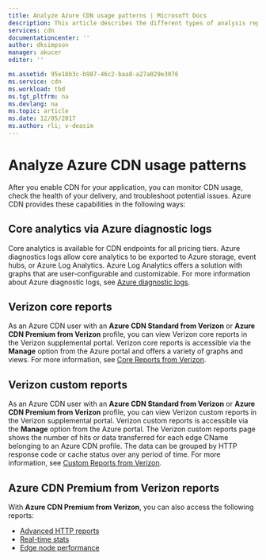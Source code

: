 ```yaml
---
title: Analyze Azure CDN usage patterns | Microsoft Docs
description: This article describes the different types of analysis reports available for Azure CDN products.
services: cdn
documentationcenter: ''
author: dksimpson
manager: akucer
editor: ''

ms.assetid: 95e18b3c-b987-46c2-baa8-a27a029e3076
ms.service: cdn
ms.workload: tbd
ms.tgt_pltfrm: na
ms.devlang: na
ms.topic: article
ms.date: 12/05/2017
ms.author: rli; v-deasim
---
```



# Analyze Azure CDN usage patterns

After you enable CDN for your application, you can monitor CDN usage, check the health of your delivery, and troubleshoot potential issues. Azure CDN provides these capabilities in the following ways: 

## Core analytics via Azure diagnostic logs

Core analytics is available for CDN endpoints for all pricing tiers. Azure diagnostics logs allow core analytics to be exported to Azure storage, event hubs, or Azure Log Analytics. Azure Log Analytics offers a solution with graphs that are user-configurable and customizable. For more information about Azure diagnostic logs, see [Azure diagnostic logs](cdn-azure-diagnostic-logs.md).

## Verizon core reports

As an Azure CDN user with an **Azure CDN Standard from Verizon** or **Azure CDN Premium from Verizon** profile, you can view Verizon core reports in the Verizon supplemental portal. Verizon core reports is accessible via the **Manage** option from the Azure portal and offers a variety of graphs and views. For more information, see [Core Reports from Verizon](cdn-analyze-usage-patterns.md).

## Verizon custom reports

As an Azure CDN user with an **Azure CDN Standard from Verizon** or **Azure CDN Premium from Verizon** profile, you can view Verizon custom reports in the Verizon supplemental portal. Verizon custom reports is accessible via the **Manage** option from the Azure portal. The Verizon custom reports page shows the number of hits or data transferred for each edge CName belonging to an Azure CDN profile. The data can be grouped by HTTP response code or cache status over any period of time. For more information, see [Custom Reports from Verizon](cdn-verizon-custom-reports.md).

## Azure CDN Premium from Verizon reports

With **Azure CDN Premium from Verizon**, you can also access the following reports:
   * [Advanced HTTP reports](cdn-advanced-http-reports.md)
   * [Real-time stats](cdn-real-time-stats.md)
   * [Edge node performance](cdn-edge-performance.md)

